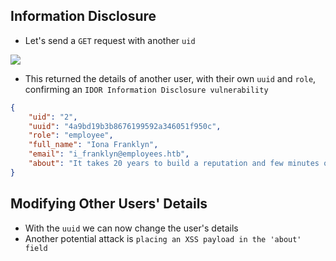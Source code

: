 ## Information Disclosure
* Let's send a `GET` request with another `uid`

![](web_attacks_idor_get_another_user.jpg)

* This returned the details of another user, with their own `uuid` and `role`, confirming an `IDOR Information Disclosure vulnerability`

```json
{
    "uid": "2",
    "uuid": "4a9bd19b3b8676199592a346051f950c",
    "role": "employee",
    "full_name": "Iona Franklyn",
    "email": "i_franklyn@employees.htb",
    "about": "It takes 20 years to build a reputation and few minutes of cyber-incident to ruin it."
}
```

## Modifying Other Users' Details
* With the `uuid` we can now change the user's details
* Another potential attack is `placing an XSS payload in the 'about' field`